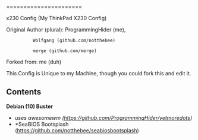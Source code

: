 ```

```

======================

x230 Config (My ThinkPad X230 Config)

Original Author (plural): ProgrammingHider (me), 
                          
			  Wolfgang (github.com/notthebee) 
                         
			  merge (github.com/merge)


Forked from: me (duh)

This Config is Unique to my Machine, though
you could fork this and edit it.

Contents
---------------------

**Debian (10) Buster**
* *uses awesomewm (https://github.com/ProgrammingHider/yetmoredots)*
* *SeaBIOS Bootsplash (https://github.com/notthebee/seabiosbootsplash)
